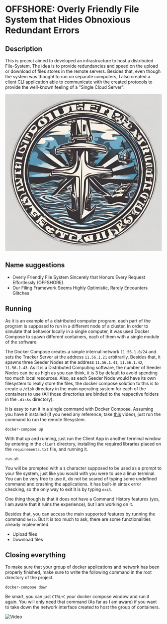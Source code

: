 # OFFSHORE: Overly Friendly File System that Hides Obnoxious Redundant Errors

## Description

This is project aimed to developed an infrastructure to host a distributed File-System. The idea is to provide redundancies and speed on the upload or download of files stores in the remote servers. Besides that, even though the system was thought to run on separate computers, I also created a client CLI application able to communicate with the created protocols to provide the well-known feeling of a "Single Cloud Server". 

![Logo](assets/logo-1.png)

## Name suggestions
- Overly Friendly File System Sincerely that Honors Every Request Effortlessly (OFFSHORE).
- Our Filing Framework Seems Highly Optimistic, Rarely Encounters Glitches

## Running

As it is an example of a distributed computer program, each part of the program is supposed to run in a different node of a cluster. In order to simulate that behavior locally in a single computer, it was used Docker Compose to spawn different containers, each of them with a single module of the software.

The Docker Compose creates a simple internal network `11.56.1.0/24` and sets the Tracker Server at the address `11.56.1.21` arbitrarily. Besides that, it spawns three Seeder Nodes at the address `11.56.1.41`, `11.56.1.42`, `11.56.1.43`. As it is a Distributed Computing software, the number of Seeder Nodes can be as high as you can think, it is 3 by default to avoid spending too much local resources. Also, as each Seeder Node would have its own filesystem to really store the files, the docker compose solution to this is to create a `/disk` directory in the main operating system for each of the containers to use (All those directories are binded to the respective folders in the `.disks` directory).

It is easy to run it in a single command with Docker Compose. Assuming you have it installed (if you need any reference, take [this](https://www.youtube.com/watch?v=DM65_JyGxCo) video), just run the command to run the remote filesystem.

```
docker-compose up
```

With that up and running, just run the Client App in another terminal window by entering in the `client` directory, installing the required libraries placed on the `requirements.txt` file, and running it.

```
run.sh
```

You will be prompted with a `$` character supposed to be used as a prompt to your file system, just like you would with you were to use a linux terminal. You can be very free to use it, do not be scared of typing some undefined command and crashing the applications. It has built-in sintax error checking, so the only way to exit it is by typing `exit`.

One thing though is that it does not have a Command History features (yes, I am aware that it ruins the experience), but I am working on it.

Besides that, you can access the main supported features by running the command `help`. But it is too much to ask, there are some functionalities already implemented.

- Upload files
- Download files

## Closing everything

To make sure that your group of docker applications and network has been properly finished, make sure to write the following command in the root directory of the project.

```
docker-compose down
```

Be smart, you can just `CTRL+C` your docker compose window and run it again. You will only need that command (As far as I am aware) if you want to take down the network interface created to host the group of containers.


![Video](assets/OFFSHORE.gif)
